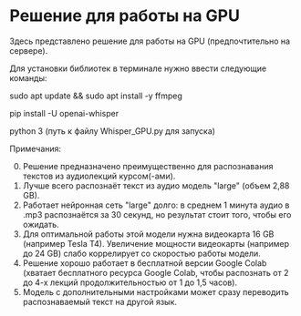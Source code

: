 # Решение для работы на GPU

Здесь представлено решение для работы на GPU (предпочтительно на сервере).


Для установки библиотек в терминале нужно ввести следующие команды:


sudo apt update && sudo apt install -y ffmpeg

pip install -U openai-whisper

python 3 (путь к файлу Whisper_GPU.py для запуска)


Примечания: 

0) Решение предназначено преимущественно для распознавания текстов из аудиолекций курсом(-ами).
1) Лучше всего распознаёт текст из аудио модель "large" (объем 2,88 GB).
2) Работает нейронная сеть "large" долго: в среднем 1 минута аудио в .mp3 распознаётся за 30 секунд, но результат стоит того, чтобы его ожидать.
3) Для оптимальной работы этой модели нужна видеокарта 16 GB (например Tesla T4). Увеличение мощности видеокарты (например до 24 GB) слабо коррелирует со скоростью работы модели.
4) Решение хорошо работает в бесплатной версии Google Colab (хватает бесплатного ресурса Google Colab, чтобы распознать от 2 до 4-х лекций продолжительностью от 1 до 1,5 часов).
5) Модель с дополнительными настройками может сразу переводить распознаваемый текст на другой язык.
